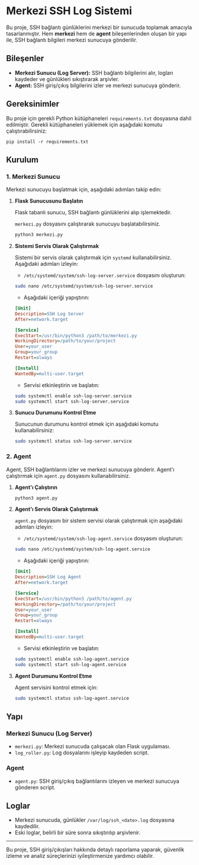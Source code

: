 
# Merkezi SSH Log Sistemi

Bu proje, SSH bağlantı günlüklerini merkezi bir sunucuda toplamak amacıyla tasarlanmıştır. Hem **merkezi** hem de **agent** bileşenlerinden oluşan bir yapı ile, SSH bağlantı bilgileri merkezi sunucuya gönderilir.

## Bileşenler
- **Merkezi Sunucu (Log Server):** SSH bağlantı bilgilerini alır, logları kaydeder ve günlükleri sıkıştırarak arşivler.
- **Agent:** SSH giriş/çıkış bilgilerini izler ve merkezi sunucuya gönderir.

## Gereksinimler

Bu proje için gerekli Python kütüphaneleri `requirements.txt` dosyasına dahil edilmiştir. Gerekli kütüphaneleri yüklemek için aşağıdaki komutu çalıştırabilirsiniz:

```
pip install -r requirements.txt
```

## Kurulum

### 1. Merkezi Sunucu

Merkezi sunucuyu başlatmak için, aşağıdaki adımları takip edin:

1. **Flask Sunucusunu Başlatın**

   Flask tabanlı sunucu, SSH bağlantı günlüklerini alıp işlemektedir.

   `merkezi.py` dosyasını çalıştırarak sunucuyu başlatabilirsiniz.

   ```bash
   python3 merkezi.py
   ```

2. **Sistemi Servis Olarak Çalıştırmak**


   Sistemi bir servis olarak çalıştırmak için `systemd` kullanabilirsiniz. Aşağıdaki adımları izleyin:
   

   - `/etc/systemd/system/ssh-log-server.service` dosyasını oluşturun:

   ```bash
   sudo nano /etc/systemd/system/ssh-log-server.service
   ```

   - Aşağıdaki içeriği yapıştırın:

   ```ini
   [Unit]
   Description=SSH Log Server
   After=network.target

   [Service]
   ExecStart=/usr/bin/python3 /path/to/merkezi.py
   WorkingDirectory=/path/to/your/project
   User=your_user
   Group=your_group
   Restart=always

   [Install]
   WantedBy=multi-user.target
   ```

   - Servisi etkinleştirin ve başlatın:

   ```bash
   sudo systemctl enable ssh-log-server.service
   sudo systemctl start ssh-log-server.service
   ```

4. **Sunucu Durumunu Kontrol Etme**

   Sunucunun durumunu kontrol etmek için aşağıdaki komutu kullanabilirsiniz:

   ```bash
   sudo systemctl status ssh-log-server.service
   ```

### 2. Agent

Agent, SSH bağlantılarını izler ve merkezi sunucuya gönderir. Agent'ı çalıştırmak için `agent.py` dosyasını kullanabilirsiniz.

1. **Agent'ı Çalıştırın**

   ```bash
   python3 agent.py
   ```

2. **Agent'ı Servis Olarak Çalıştırmak**

   `agent.py` dosyasını bir sistem servisi olarak çalıştırmak için aşağıdaki adımları izleyin:

   - `/etc/systemd/system/ssh-log-agent.service` dosyasını oluşturun:

   ```bash
   sudo nano /etc/systemd/system/ssh-log-agent.service
   ```

   - Aşağıdaki içeriği yapıştırın:

   ```ini
   [Unit]
   Description=SSH Log Agent
   After=network.target

   [Service]
   ExecStart=/usr/bin/python3 /path/to/agent.py
   WorkingDirectory=/path/to/your/project
   User=your_user
   Group=your_group
   Restart=always

   [Install]
   WantedBy=multi-user.target
   ```

   - Servisi etkinleştirin ve başlatın:

   ```bash
   sudo systemctl enable ssh-log-agent.service
   sudo systemctl start ssh-log-agent.service
   ```

3. **Agent Durumunu Kontrol Etme**

   Agent servisini kontrol etmek için:

   ```bash
   sudo systemctl status ssh-log-agent.service
   ```

## Yapı

### Merkezi Sunucu (Log Server)

- `merkezi.py`: Merkezi sunucuda çalışacak olan Flask uygulaması.
- `log_roller.py`: Log dosyalarını işleyip kaydeden script.

### Agent

- `agent.py`: SSH giriş/çıkış bağlantılarını izleyen ve merkezi sunucuya gönderen script.

## Loglar

- Merkezi sunucuda, günlükler `/var/log/ssh_<date>.log` dosyasına kaydedilir.
- Eski loglar, belirli bir süre sonra sıkıştırılıp arşivlenir.

---

Bu proje, SSH giriş/çıkışları hakkında detaylı raporlama yaparak, güvenlik izleme ve analiz süreçlerinizi iyileştirmenize yardımcı olabilir.
